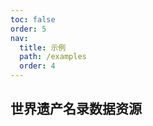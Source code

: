```yaml
---
toc: false
order: 5
nav:
  title: 示例
  path: /examples
  order: 4
---
```


## 世界遗产名录数据资源

<code src= './worldHeritageListDataResources/index.tsx' compact defaultShowCode></code>

